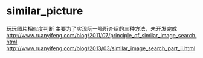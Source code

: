 # similar_picture
玩玩图片相似度判断
主要为了实现阮一峰所介绍的三种方法，未开发完成
http://www.ruanyifeng.com/blog/2011/07/principle_of_similar_image_search.html
http://www.ruanyifeng.com/blog/2013/03/similar_image_search_part_ii.html
